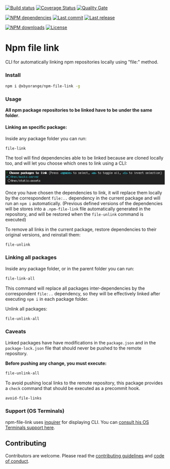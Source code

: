 [![Build status][travisci-image]][travisci-url] [![Coverage Status][coveralls-image]][coveralls-url] [![Quality Gate][quality-gate-image]][quality-gate-url]

[![NPM dependencies][npm-dependencies-image]][npm-dependencies-url] [![Last commit][last-commit-image]][last-commit-url] [![Last release][release-image]][release-url] 

[![NPM downloads][npm-downloads-image]][npm-downloads-url] [![License][license-image]][license-url]

# Npm file link

CLI for automatically linking npm repositories locally using \"file:\" method.

### Install

```bash
npm i @xbyorange/npm-file-link -g
```

### Usage

**All npm package repositories to be linked have to be under the same folder**.

#### Linking an specific package:

Inside any package folder you can run:

```bash
file-link
```

The tool will find dependencies able to be linked because are cloned locally too, and will let you choose which ones to link using a CLI:

![Choose package screenshot](assets/choose-screenshot.png)

Once you have chosen the dependencies to link, it will replace them locally by the correspondent `file:..` dependency in the current package and will run an `npm i` automatically. (Previous defined versions of the dependencies will be stores into a `.npm-file-link` file automatically generated in the repository, and will be restored when the `file-unlink` command is executed)

To remove all links in the current package, restore dependencies to their original versions, and reinstall them:

```bash
file-unlink
```

### Linking all packages

Inside any package folder, or in the parent folder you can run:

```bash
file-link-all
```

This command will replace all packages inter-dependencies by the correspondent `file:..` dependency, so they will be effectively linked after executing `npm i` in each package folder.

Unlink all packages:

```bash
file-unlink-all
```

### Caveats

Linked packages have have modifications in the `package.json` and in the `package-lock.json` file that should never be pushed to the remote repository.

**Before pushing any change, you must execute:**

```bash
file-unlink-all
```

To avoid pushing local links to the remote repository, this package provides a `check` command that should be executed as a precommit hook.

```bash
avoid-file-links
```

### Support (OS Terminals)

npm-file-link uses [inquirer][inquirer-url] for displaying CLI. You can [consult his OS Terminals support here][inquirer-support].

## Contributing

Contributors are welcome.
Please read the [contributing guidelines](.github/CONTRIBUTING.md) and [code of conduct](.github/CODE_OF_CONDUCT.md).

[inquirer-url]: https://www.npmjs.com/package/inquirer#support-os-terminals
[inquirer-support]: https://www.npmjs.com/package/inquirer#support-os-terminals

[coveralls-image]: https://coveralls.io/repos/github/XbyOrange/npm-file-link/badge.svg
[coveralls-url]: https://coveralls.io/github/XbyOrange/npm-file-link
[travisci-image]: https://travis-ci.com/xbyorange/npm-file-link.svg?branch=master
[travisci-url]: https://travis-ci.com/xbyorange/npm-file-link
[last-commit-image]: https://img.shields.io/github/last-commit/xbyorange/npm-file-link.svg
[last-commit-url]: https://github.com/xbyorange/npm-file-link/commits
[license-image]: https://img.shields.io/npm/l/@xbyorange/npm-file-link.svg
[license-url]: https://github.com/xbyorange/npm-file-link/blob/master/LICENSE
[npm-downloads-image]: https://img.shields.io/npm/dm/@xbyorange/npm-file-link.svg
[npm-downloads-url]: https://www.npmjs.com/package/@xbyorange/npm-file-link
[npm-dependencies-image]: https://img.shields.io/david/xbyorange/npm-file-link.svg
[npm-dependencies-url]: https://david-dm.org/xbyorange/npm-file-link
[quality-gate-image]: https://sonarcloud.io/api/project_badges/measure?project=xbyorange-npm-file-link&metric=alert_status
[quality-gate-url]: https://sonarcloud.io/dashboard?id=xbyorange-npm-file-link
[release-image]: https://img.shields.io/github/release-date/xbyorange/npm-file-link.svg
[release-url]: https://github.com/xbyorange/npm-file-link/releases
